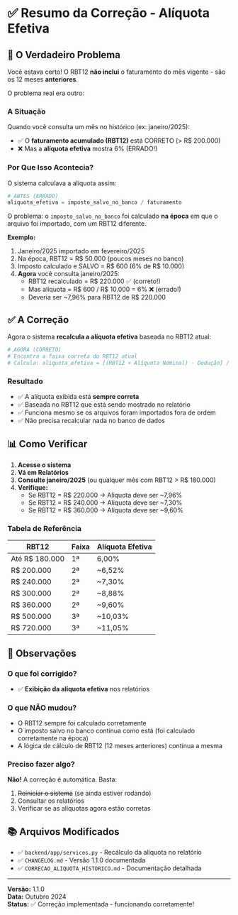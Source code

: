 # ✅ Resumo da Correção - Alíquota Efetiva

## 🎯 O Verdadeiro Problema

Você estava certo! O RBT12 **não inclui** o faturamento do mês vigente - são os 12 meses **anteriores**.

O problema real era outro:

### A Situação

Quando você consulta um mês no histórico (ex: janeiro/2025):
- ✅ O **faturamento acumulado (RBT12)** está CORRETO (> R$ 200.000)
- ❌ Mas a **alíquota efetiva** mostra 6% (ERRADO!)

### Por Que Isso Acontecia?

O sistema calculava a alíquota assim:

```python
# ANTES (ERRADO)
aliquota_efetiva = imposto_salvo_no_banco / faturamento
```

O problema: o `imposto_salvo_no_banco` foi calculado **na época** em que o arquivo foi importado, com um RBT12 diferente.

**Exemplo:**
1. Janeiro/2025 importado em fevereiro/2025
2. Na época, RBT12 = R$ 50.000 (poucos meses no banco)
3. Imposto calculado e SALVO = R$ 600 (6% de R$ 10.000)
4. **Agora** você consulta janeiro/2025:
   - RBT12 recalculado = R$ 220.000 ✅ (correto!)
   - Mas alíquota = R$ 600 / R$ 10.000 = 6% ❌ (errado!)
   - Deveria ser ~7,96% para RBT12 de R$ 220.000

## ✅ A Correção

Agora o sistema **recalcula a alíquota efetiva** baseada no RBT12 atual:

```python
# AGORA (CORRETO)
# Encontra a faixa correta do RBT12 atual
# Calcula: aliquota_efetiva = [(RBT12 × Alíquota Nominal) - Dedução] / RBT12
```

### Resultado

- ✅ A alíquota exibida está **sempre correta**
- ✅ Baseada no RBT12 que está sendo mostrado no relatório
- ✅ Funciona mesmo se os arquivos foram importados fora de ordem
- ✅ Não precisa recalcular nada no banco de dados

## 📊 Como Verificar

1. **Acesse o sistema**
2. **Vá em Relatórios**
3. **Consulte janeiro/2025** (ou qualquer mês com RBT12 > R$ 180.000)
4. **Verifique:**
   - Se RBT12 = R$ 220.000 → Alíquota deve ser ~7,96%
   - Se RBT12 = R$ 240.000 → Alíquota deve ser ~7,30%
   - Se RBT12 = R$ 360.000 → Alíquota deve ser ~9,60%

### Tabela de Referência

| RBT12 | Faixa | Alíquota Efetiva |
|-------|-------|------------------|
| Até R$ 180.000 | 1ª | 6,00% |
| R$ 200.000 | 2ª | ~6,52% |
| R$ 240.000 | 2ª | ~7,30% |
| R$ 300.000 | 2ª | ~8,88% |
| R$ 360.000 | 2ª | ~9,60% |
| R$ 500.000 | 3ª | ~10,03% |
| R$ 720.000 | 3ª | ~11,05% |

## 📝 Observações

### O que foi corrigido?
- ✅ **Exibição da alíquota efetiva** nos relatórios

### O que NÃO mudou?
- O RBT12 sempre foi calculado corretamente
- O imposto salvo no banco continua como está (foi calculado corretamente na época)
- A lógica de cálculo de RBT12 (12 meses anteriores) continua a mesma

### Preciso fazer algo?
**Não!** A correção é automática. Basta:
1. ~~Reiniciar o sistema~~ (se ainda estiver rodando)
2. Consultar os relatórios
3. Verificar se as alíquotas agora estão corretas

## 📚 Arquivos Modificados

- ✅ `backend/app/services.py` - Recálculo da alíquota no relatório
- ✅ `CHANGELOG.md` - Versão 1.1.0 documentada
- ✅ `CORRECAO_ALIQUOTA_HISTORICO.md` - Documentação detalhada

---

**Versão:** 1.1.0  
**Data:** Outubro 2024  
**Status:** ✅ Correção implementada - funcionando corretamente!


